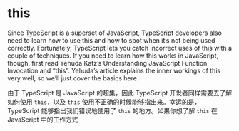 # this

Since TypeScript is a superset of JavaScript, TypeScript developers also need to learn how to use this and how to spot when it’s not being used correctly. Fortunately, TypeScript lets you catch incorrect uses of this with a couple of techniques. If you need to learn how this works in JavaScript, though, first read Yehuda Katz’s Understanding JavaScript Function Invocation and “this”. Yehuda’s article explains the inner workings of this very well, so we’ll just cover the basics here.

由于 TypeScript 是 JavaScript 的超集，因此 TypeScript 开发者同样需要去了解如何使用 `this`，以及 `this` 使用不正确的时候能够指出来。幸运的是，TypeScript 能够指出我们错误地使用了 `this` 的地方。如果你想了解 `this` 在 JavaScript 中的工作方式

